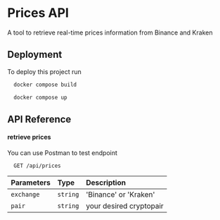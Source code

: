 # Prices API

A tool to retrieve real-time prices information from Binance and Kraken






## Deployment

To deploy this project run

```bash
  docker compose build

  docker compose up
```




## API Reference

#### retrieve prices
You can use Postman to test endpoint

```http
  GET /api/prices
```

| Parameters    | Type       | Description                |
| :--------     | :-------   | :------------------------- |
| `exchange`    | `string`   | 'Binance' or 'Kraken'      |
| `pair`        | `string`   | your desired cryptopair    |




